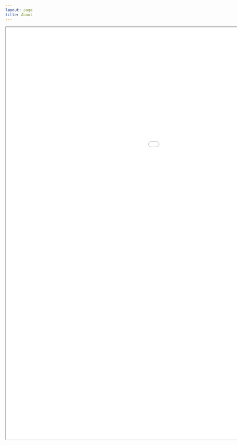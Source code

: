 ```yaml
---
layout: page
title: About
---
```


<iframe src="MVP.html" style="width: 1500px; height: 1300px;"></iframe>




